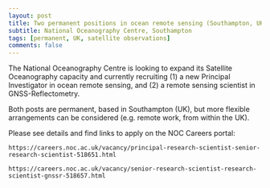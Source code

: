 ```yaml
---
layout: post
title: Two permanent positions in ocean remote sensing (Southampton, UK)
subtitle: National Oceanography Centre, Southampton
tags: [permanent, UK, satellite observations]
comments: false
---
```

The National Oceanography Centre is looking to expand its Satellite Oceanography capacity and currently recruiting (1) a new Principal Investigator in ocean remote sensing, and (2) a remote sensing scientist in GNSS-Reflectometry.

 

Both posts are permanent, based in Southampton (UK), but more flexible arrangements can be considered (e.g. remote work, from within the UK).

 

Please see details and find links to apply on the NOC Careers portal:

    https://careers.noc.ac.uk/vacancy/principal-research-scientist-senior-research-scientist-518651.html
    
    https://careers.noc.ac.uk/vacancy/senior-research-scientist-research-scientist-gnssr-518657.html

